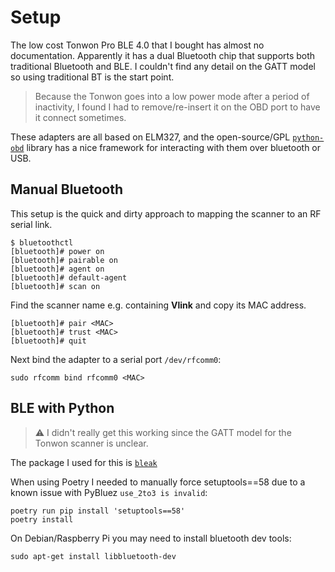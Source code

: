 # Setup

The low cost Tonwon Pro BLE 4.0 that I bought has almost no documentation.
Apparently it has a dual Bluetooth chip that supports both traditional
Bluetooth and BLE. I couldn't find any detail on the GATT model so using
traditional BT is the start point.

>Because the Tonwon goes into a low power mode after a period of inactivity,
I found I had to remove/re-insert it on the OBD port to have it connect
sometimes.

These adapters are all based on ELM327, and the open-source/GPL
[`python-obd`](https://github.com/brendan-w/python-OBD)
library has a nice framework for interacting with them over bluetooth or USB.

## Manual Bluetooth

This setup is the quick and dirty approach to mapping the scanner to an RF
serial link.

```
$ bluetoothctl
[bluetooth]# power on
[bluetooth]# pairable on
[bluetooth]# agent on
[bluetooth]# default-agent
[bluetooth]# scan on
```
Find the scanner name e.g. containing **Vlink** and copy its MAC address.
```
[bluetooth]# pair <MAC>
[bluetooth]# trust <MAC>
[bluetooth]# quit
```

Next bind the adapter to a serial port `/dev/rfcomm0`:
```
sudo rfcomm bind rfcomm0 <MAC>
```

## BLE with Python

>:warning: I didn't really get this working since the GATT model for the Tonwon
scanner is unclear.

The package I used for this is [`bleak`](https://github.com/hbldh/bleak)

When using Poetry I needed to manually force setuptools==58 due to a
known issue with PyBluez `use_2to3 is invalid`:
```
poetry run pip install 'setuptools==58'
poetry install
```

On Debian/Raspberry Pi you may need to install bluetooth dev tools:
```
sudo apt-get install libbluetooth-dev
```